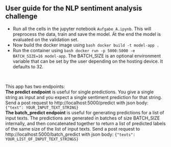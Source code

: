## User guide for the NLP sentiment analysis challenge

- Run all the cells in the jupyter notebook `Aufgabe_A.ipynb`. This will preprocess the data, train and save the model. At the end the model is evaluated on the validation set.
- Now build the docker image using ```bash docker build -t model-app .```
- Run the container using ```bash docker run -p 5000:5000 -e BATCH_SIZE=16 model-app```. The BATCH_SIZE is an optional environment variable that can be set by the user depending on the hosting device. It defaults to 32.


<br>

This app has two endpoints: <br>
**The predict endpoint**  is useful for single predictions. You give a single string as input and you expect a single sentiment prediction for that string. Send a post request to http://localhost:5000/predict with json body: `{"text": YOUR_INPUT_TEXT_STRING}` <br>
**The batch_predict endpoint** is useful for generating predictions for a list of input texts. The predictions are generated in batches of size  BATCH_SIZE internally, and then concatenated together to return a list of predicted labels of the same size of the list of input texts. Send a post request to http://localhost:5000/batch_predict with json body: `{"texts": YOUR_LIST_OF_INPUT_TEXT_STRINGS}` <br>